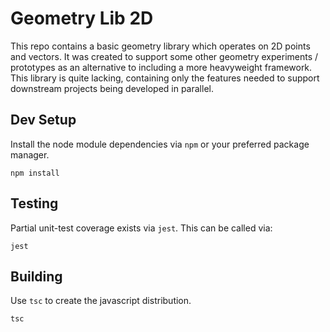 # Geometry Lib 2D

This repo contains a basic geometry library which operates on 2D points and vectors.
It was created to support some other geometry experiments / prototypes as an alternative to
including a more heavyweight framework. This library is quite lacking, containing only the
features needed to support downstream projects being developed in parallel.

## Dev Setup

Install the node module dependencies via `npm` or your preferred package manager.
```shell
npm install
```

## Testing

Partial unit-test coverage exists via `jest`. This can be called via:
```shell
jest
```

## Building

Use `tsc` to create the javascript distribution.
```shell
tsc
```
